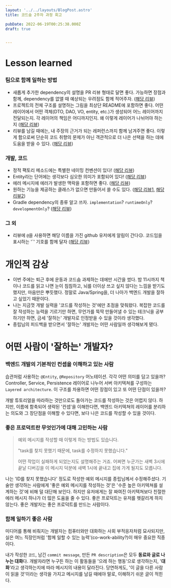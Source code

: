 ```yaml
---
layout: '../../layouts/BlogPost.astro'
title: 코드숨 2주차 과정 회고

pubDate: 2022-06-19T00:25:38.000Z
draft: true


---
```


# Lesson learned

### 팀으로 함께 일하는 방법

- 새롭게 추가한 dependency의 설명을 PR 리뷰 형태로 달면 좋다. 가능하면 장점과 함께, dependency를 없앨 때 예상되는 우려점도 함께 적어주자. ([해당 리뷰](https://github.com/CodeSoom/spring-week2-assignment-1/pull/87#discussion_r895653085))
- 프로젝트의 전체 구조를 설명하는 그림을 최상단 README에 포함하면 좋다. 어떤 레이어에서 어떤 객체(DTO, DAO, VO, entity, etc.)가 생성되어 어느 레이어까지 전달되는지. 각 레이어의 책임은 어디까지인지. 왜 이렇게 레이어가 나뉘어야 하는지 ([해당 리뷰](https://github.com/CodeSoom/spring-week2-assignment-1/pull/87#discussion_r895656090))
- 리뷰를 남길 때에는, 내 주장의 근거가 되는 레퍼런스까지 함께 남겨주면 좋다. 이렇게 함으로써 단순히 코드 취향의 문제가 아닌 객관적으로 더 나은 선택을 하는 데에 도움을 받을 수 있다. ([해당 리뷰](https://github.com/CodeSoom/spring-week2-assignment-1/pull/87#discussion_r895656798))

### 개발, 코드

- 정적 팩토리 메소드에는 특별한 네이밍 컨벤션이 있다! ([해당 리뷰](https://github.com/CodeSoom/spring-week2-assignment-1/pull/87#discussion_r896744470))
- Entity라는 단어에는 생각보다 심오한 의미가 포함되어 있다! ([해당 리뷰](https://github.com/CodeSoom/spring-week2-assignment-1/pull/87#discussion_r896747190))
- 에러 메시지에 에러가 발생한 맥락을 포함하면 좋다. ([해당 리뷰](https://github.com/CodeSoom/spring-week2-assignment-1/pull/87#discussion_r900082602))
- 원하는 기능을 제공하는 클래스가 없으면 만들어서 쓸 수도 있다. ([해당 리뷰1](https://github.com/CodeSoom/spring-week2-assignment-1/pull/87#discussion_r899053831), [해당 리뷰2](https://github.com/CodeSoom/spring-week2-assignment-1/pull/87#discussion_r899053831))
- Gradle dependency의 종류 알고 쓰자. `implementation`? `runtimeOnly`? `developmentOnly`? ([해당 리뷰](https://github.com/CodeSoom/spring-week2-assignment-1/pull/87#discussion_r899052083))

### 그 외

- 리뷰에 `@`을 사용하면 해당 이름을 가진 github 유저에게 알림이 간다😥. 코드임을 표시하는 '`' 기호를 함께 달자 ([해당 리뷰](https://github.com/CodeSoom/spring-week2-assignment-1/pull/87#discussion_r900079074))

# 개인적 감상 

- 이번 주에는 퇴근 후에 운동과 코드숨 과제하는 데에만 시간을 썼다. 밤 11시까지 책이나 코드를 읽고 나면 눈이 침침하고, 뇌를 더이상 쓰고 싶지 않다는 느낌을 받기도 했지만, 마음만은 뿌듯했다. 정말로 Java/Spring을, 더 나아가 백엔드 개발을 잘하고 싶었기 때문이다.
- 나는 지금껏 개발 실력을 '코드를 작성하는 것'에만 초점을 맞춰왔다. 복잡한 코드를 잘 작성하는 능력을 기르기만 하면, 무언가를 뚝딱 만들어낼 수 있는 테크닉을 공부하기만 하면, 금세 '잘하는' 개발자로 인정받을 수 있을 것이라 생각했다.
- 종립님의 피드백을 받으면서 '잘하는' 개발자는 어떤 사람일까 생각해보게 됐다.

# 어떤 사람이 '잘하는' 개발자? 

### 백엔드 개발의 기본적인 컨셉을 이해하고 있는 사람

습관처럼 사용하는 `@Entity`, `@Repository` 어노테이션. 각각 어떤 의미를 담고 있을까? Controller, Service, Persistence 레이어로 나누어 서버 아키텍쳐를 구성하는 `Layered architecture`. 이 구조를 차용하면 어떤 장점이 있고 또 어떤 단점이 있을까? 

개발 튜토리얼을 따라하는 것만으로도 돌아가는 코드를 작성하는 것은 어렵지 않다. 하지만, 이름에 함축되어 생략된 '컨셉'을 이해한다면, 백엔드 아키텍쳐의 레이어를 분리하는 의도와 그 장단점을 이해할 수 있다면, 보다 나은 코드를 작성할 수 있을 것이다.

### 좋은 프로덕트란 무엇인가에 대해 고민하는 사람

> 예외 메시지를 작성할 때 이렇게 하는 방법도 있습니다. 
> 
> "task를 찾지 못했기 때문에, task를 수정하지 못했습니다." 
> 
> 어떤 작업이 실패하게 되었는지도 설명해주는 거죠. 어쩌면 누군가는 새벽 3시에 끝날 디버깅을 이 메시지 덕분에 새벽 1시에 끝내고 집에 가게 될지도 모릅니다.

나는 'ID를 찾지 못했습니다' 정도로 작성한 예외 메시지를 종립님께서 수정해주셨다. 기술만 생각하는 사람에게 '좋은 예외 메시지를 작성하는 것'은 '수준 높은 아키텍쳐를 설계하는 것'에 비해 덜 대단해 보인다. 하지만 유저에게는 잘 짜여진 아키텍쳐보다 친절한 에러 메시지 하나가 더 많은 도움을 줄 수 있다. 좋은 프로덕트는 유저를 헷갈리게 하지 않는다. 좋은 개발자는 좋은 프로덕트를 만드는 사람이다.

### 함께 일하기 좋은 사람

미디어를 통해 비춰지는 개발자는 컴퓨터와만 대화하는 사회 부적응자처럼 묘사되지만, 실은 여느 직장인처럼 '함께 일할 수 있는 능력'(co-work-ability?)이 매우 중요한 직종이다. 

내가 작성한 `코드`, 남긴 `commit message`, 만든 `PR description`은 모두 **동료와 글로 나누는 대화**다. 개발자라면 누구든 하는 이 활동들을 '으레 하는 행동'으로 생각하는지, '**대화**'라고 생각하는지에 따라 메시지의 내용이 달라진다. 당연하게도, '이 글을 다른 사람이 읽을 것'이라는 생각을 가지고 메시지를 남길 때에야 말로, 이해하기 쉬운 글이 적힌다.
